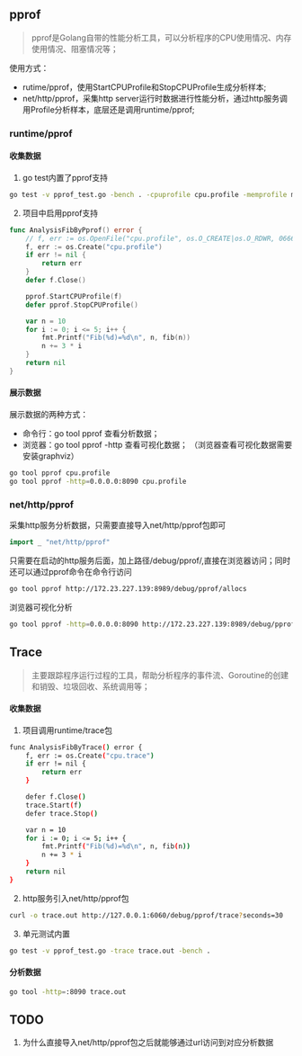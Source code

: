 ## pprof

> pprof是Golang自带的性能分析工具，可以分析程序的CPU使用情况、内存使用情况、阻塞情况等；

使用方式：
- rutime/pprof，使用StartCPUProfile和StopCPUProfile生成分析样本;
- net/http/pprof，采集http server运行时数据进行性能分析，通过http服务调用Profile分析样本，底层还是调用runtime/pprof;

### runtime/pprof

#### 收集数据

1. go test内置了pprof支持
```bash
go test -v pprof_test.go -bench . -cpuprofile cpu.profile -memprofile mem.profile
```
2. 项目中启用pprof支持
```go
func AnalysisFibByPprof() error {
	// f, err := os.OpenFile("cpu.profile", os.O_CREATE|os.O_RDWR, 0666)
	f, err := os.Create("cpu.profile")
	if err != nil {
		return err
	}
	defer f.Close()

	pprof.StartCPUProfile(f)
	defer pprof.StopCPUProfile()

	var n = 10
	for i := 0; i <= 5; i++ {
		fmt.Printf("Fib(%d)=%d\n", n, fib(n))
		n += 3 * i
	}
	return nil
}
```
#### 展示数据

展示数据的两种方式：
- 命令行：go tool pprof 查看分析数据；
- 浏览器：go tool pprof -http 查看可视化数据；
（浏览器查看可视化数据需要安装graphviz）
```bash
go tool pprof cpu.profile
go tool pprof -http=0.0.0.0:8090 cpu.profile
```
### net/http/pprof

采集http服务分析数据，只需要直接导入net/http/pprof包即可
```go
import _ "net/http/pprof"
```
只需要在启动的http服务后面，加上路径/debug/pprof/,直接在浏览器访问；同时还可以通过pprof命令在命令行访问
```bash
go tool pprof http://172.23.227.139:8989/debug/pprof/allocs
```
浏览器可视化分析
```bash
go tool pprof -http=0.0.0.0:8090 http://172.23.227.139:8989/debug/pprof/allocs
```

## Trace

> 主要跟踪程序运行过程的工具，帮助分析程序的事件流、Goroutine的创建和销毁、垃圾回收、系统调用等；


#### 收集数据

1. 项目调用runtime/trace包
```bash
func AnalysisFibByTrace() error {
	f, err := os.Create("cpu.trace")
	if err != nil {
		return err
	}

	defer f.Close()
	trace.Start(f)
	defer trace.Stop()

	var n = 10
	for i := 0; i <= 5; i++ {
		fmt.Printf("Fib(%d)=%d\n", n, fib(n))
		n += 3 * i
	}
	return nil
}
```
2. http服务引入net/http/pprof包
```bash
curl -o trace.out http://127.0.0.1:6060/debug/pprof/trace?seconds=30
```
3. 单元测试内置
```bash
go test -v pprof_test.go -trace trace.out -bench .
```

#### 分析数据

```bash
go tool -http=:8090 trace.out
```

## TODO

1. 为什么直接导入net/http/pprof包之后就能够通过url访问到对应分析数据
